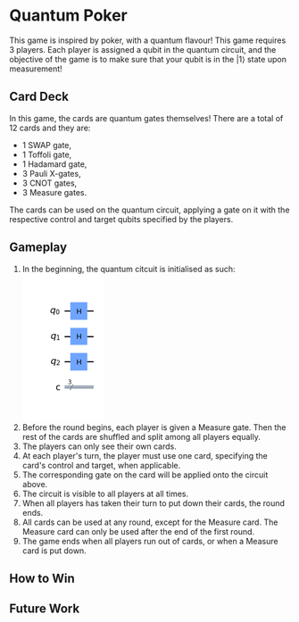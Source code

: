 # Quantum Poker

This game is inspired by poker, with a quantum flavour! This game requires 3 players. Each player is assigned a qubit in the quantum circuit, and the objective of the game is to make sure that your qubit is in the $\vert 1 \rangle$ state upon measurement!

## Card Deck
In this game, the cards are quantum gates themselves! There are a total of 12 cards and they are:
* 1 SWAP gate,
* 1 Toffoli gate,
* 1 Hadamard gate,
* 3 Pauli X-gates,
* 3 CNOT gates,
* 3 Measure gates.

The cards can be used on the quantum circuit, applying a gate on it with the respective control and target qubits specified by the players.
  
## Gameplay
1. In the beginning, the quantum citcuit is initialised as such:
![](figures/initial_circuit.png)
2. Before the round begins, each player is given a Measure gate. Then the rest of the cards are shuffled and split among all players equally. 
3. The players can only see their own cards. 
4. At each player's turn, the player must use one card, specifying the card's control and target, when applicable.
5. The corresponding gate on the card will be applied onto the circuit above.
6. The circuit is visible to all players at all times.
7. When all players has taken their turn to put down their cards, the round ends.
8. All cards can be used at any round, except for the Measure card. The Measure card can only be used after the end of the first round.
9. The game ends when all players run out of cards, or when a Measure card is put down.

## How to Win

## Future Work